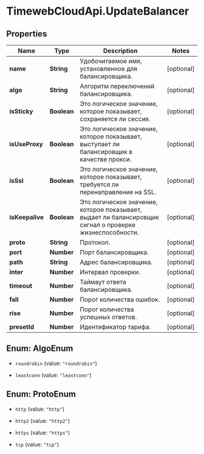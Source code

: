 # TimewebCloudApi.UpdateBalancer

## Properties

Name | Type | Description | Notes
------------ | ------------- | ------------- | -------------
**name** | **String** | Удобочитаемое имя, установленное для балансировщика. | [optional] 
**algo** | **String** | Алгоритм переключений балансировщика. | [optional] 
**isSticky** | **Boolean** | Это логическое значение, которое показывает, сохраняется ли сессия. | [optional] 
**isUseProxy** | **Boolean** | Это логическое значение, которое показывает, выступает ли балансировщик в качестве прокси. | [optional] 
**isSsl** | **Boolean** | Это логическое значение, которое показывает, требуется ли перенаправление на SSL. | [optional] 
**isKeepalive** | **Boolean** | Это логическое значение, которое показывает, выдает ли балансировщик сигнал о проверке жизнеспособности. | [optional] 
**proto** | **String** | Протокол. | [optional] 
**port** | **Number** | Порт балансировщика. | [optional] 
**path** | **String** | Адрес балансировщика. | [optional] 
**inter** | **Number** | Интервал проверки. | [optional] 
**timeout** | **Number** | Таймаут ответа балансировщика. | [optional] 
**fall** | **Number** | Порог количества ошибок. | [optional] 
**rise** | **Number** | Порог количества успешных ответов. | [optional] 
**presetId** | **Number** | Идентификатор тарифа. | [optional] 



## Enum: AlgoEnum


* `roundrobin` (value: `"roundrobin"`)

* `leastconn` (value: `"leastconn"`)





## Enum: ProtoEnum


* `http` (value: `"http"`)

* `http2` (value: `"http2"`)

* `https` (value: `"https"`)

* `tcp` (value: `"tcp"`)




